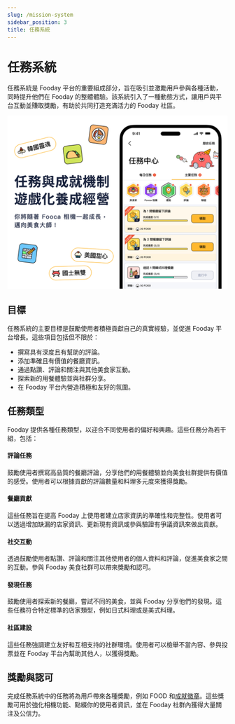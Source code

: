 ```yaml
---
slug: /mission-system
sidebar_position: 3
title: 任務系統
---
```


# 任務系統

任務系統是 Fooday 平台的重要組成部分，旨在吸引並激勵用戶參與各種活動，同時提升他們在 Fooday 的整體體驗。該系統引入了一種動態方式，讓用戶與平台互動並賺取獎勵，有助於共同打造充滿活力的 Fooday 社區。

![任務與成就機制遊戲化養成經營](../mission01.jpg)

## 目標

任務系統的主要目標是鼓勵使用者積極貢獻自己的真實經驗，並促進 Fooday 平台增長。這些項目包括但不限於：

* 撰寫具有深度且有幫助的評論。
* 添加準確且有價值的餐廳資訊。
* 通過點讚、評論和關注與其他美食家互動。
* 探索新的用餐體驗並與社群分享。
* 在 Fooday 平台內營造積極和友好的氛圍。

## 任務類型

Fooday 提供各種任務類型，以迎合不同使用者的偏好和興趣。這些任務分為若干組，包括：

#### 評論任務

鼓勵使用者撰寫高品質的餐廳評論，分享他們的用餐體驗並向美食社群提供有價值的感受。使用者可以根據貢獻的評論數量和料理多元度來獲得獎勵。

#### 餐廳貢獻

這些任務旨在提高 Fooday 上使用者建立店家資訊的準確性和完整性。使用者可以透過增加缺漏的店家資訊、更新現有資訊或參與驗證有爭議資訊來做出貢獻。

#### 社交互動

透過鼓勵使用者點讚、評論和關注其他使用者的個人資料和評論，促進美食家之間的互動。參與 Fooday 美食社群可以帶來獎勵和認可。

#### 發現任務

鼓勵使用者探索新的餐廳，嘗試不同的美食，並與 Fooday 分享他們的發現。這些任務符合特定標準的店家類型，例如日式料理或是美式料理。

#### 社區建設

這些任務強調建立友好和互相支持的社群環境。使用者可以檢舉不當內容、參與投票並在 Fooday 平台內幫助其他人，以獲得獎勵。

## 獎勵與認可

完成任務系統中的任務將為用戶帶來各種獎勵，例如 FOOD 和[成就徽章](/achievement-and-badge-system)。這些獎勵可用於強化相機功能、點綴你的使用者資訊，並在 Fooday 社群內獲得大量關注及公信力。






